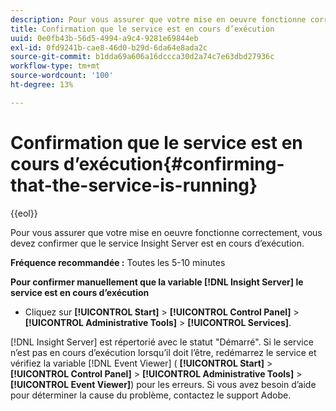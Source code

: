 ```yaml
---
description: Pour vous assurer que votre mise en oeuvre fonctionne correctement, vous devez confirmer que le service Insight Server est en cours d’exécution.
title: Confirmation que le service est en cours d’exécution
uuid: 0e0fb43b-56d5-4994-a9c4-9281e69844eb
exl-id: 0fd9241b-cae8-46d0-b29d-6da64e8ada2c
source-git-commit: b1dda69a606a16dccca30d2a74c7e63dbd27936c
workflow-type: tm+mt
source-wordcount: '100'
ht-degree: 13%

---
```


# Confirmation que le service est en cours d’exécution{#confirming-that-the-service-is-running}

{{eol}}

Pour vous assurer que votre mise en oeuvre fonctionne correctement, vous devez confirmer que le service Insight Server est en cours d’exécution.

**Fréquence recommandée :** Toutes les 5-10 minutes

**Pour confirmer manuellement que la variable [!DNL Insight Server] le service est en cours d’exécution**

* Cliquez sur **[!UICONTROL Start]** > **[!UICONTROL Control Panel]** > **[!UICONTROL Administrative Tools]** > **[!UICONTROL Services]**.

[!DNL Insight Server] est répertorié avec le statut &quot;Démarré&quot;. Si le service n’est pas en cours d’exécution lorsqu’il doit l’être, redémarrez le service et vérifiez la variable [!DNL Event Viewer] ( **[!UICONTROL Start]** > **[!UICONTROL Control Panel]** > **[!UICONTROL Administrative Tools]** > **[!UICONTROL Event Viewer]**) pour les erreurs. Si vous avez besoin d’aide pour déterminer la cause du problème, contactez le support Adobe.
